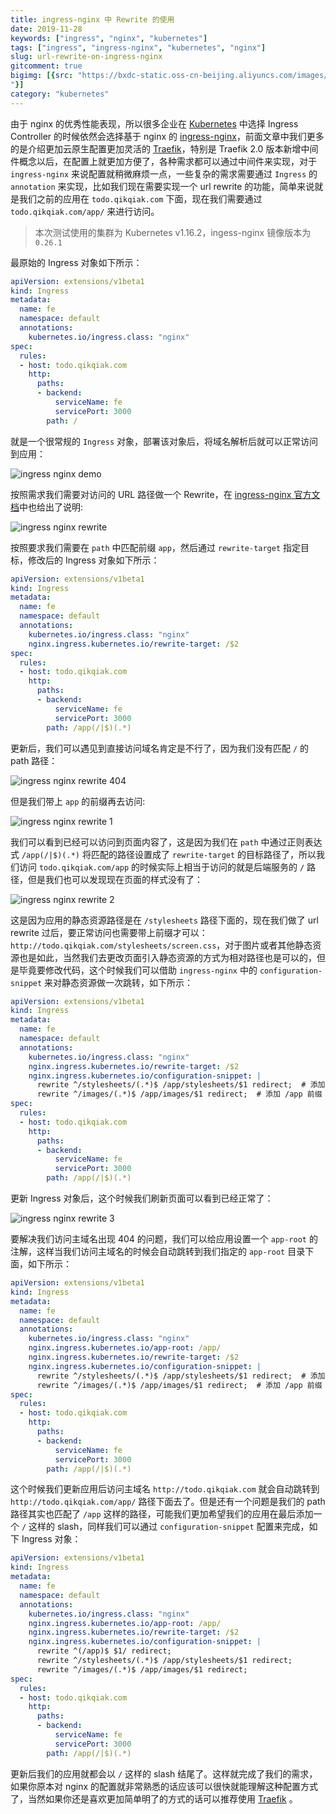 ```yaml
---
title: ingress-nginx 中 Rewrite 的使用
date: 2019-11-28
keywords: ["ingress", "nginx", "kubernetes"]
tags: ["ingress", "ingress-nginx", "kubernetes", "nginx"]
slug: url-rewrite-on-ingress-nginx
gitcomment: true
bigimg: [{src: "https://bxdc-static.oss-cn-beijing.aliyuncs.com/images/photo-1574827014593-d03294304a70.jpeg", desc: "rainy mournings
"}]
category: "kubernetes"
---
```


由于 nginx 的优秀性能表现，所以很多企业在 [Kubernetes](/tags/kubernetes/) 中选择 Ingress Controller 的时候依然会选择基于 nginx 的 [ingress-nginx](https://kubernetes.github.io/ingress-nginx)，前面文章中我们更多的是介绍更加云原生配置更加灵活的 [Traefik](https://www.qikqiak.com/tags/traefik/)，特别是 Traefik 2.0 版本新增中间件概念以后，在配置上就更加方便了，各种需求都可以通过中间件来实现，对于 `ingress-nginx` 来说配置就稍微麻烦一点，一些复杂的需求需要通过 `Ingress` 的 `annotation` 来实现，比如我们现在需要实现一个 url rewrite 的功能，简单来说就是我们之前的应用在 `todo.qikqiak.com` 下面，现在我们需要通过 `todo.qikqiak.com/app/` 来进行访问。

<!--more-->

> 本次测试使用的集群为 Kubernetes v1.16.2，ingess-nginx 镜像版本为 `0.26.1`

最原始的 Ingress 对象如下所示：
```yaml
apiVersion: extensions/v1beta1
kind: Ingress
metadata:
  name: fe
  namespace: default
  annotations:
    kubernetes.io/ingress.class: "nginx"
spec:
  rules:
  - host: todo.qikqiak.com
    http:
      paths:
      - backend:
          serviceName: fe
          servicePort: 3000
        path: /
```

就是一个很常规的 `Ingress` 对象，部署该对象后，将域名解析后就可以正常访问到应用：

![ingress nginx demo](https://bxdc-static.oss-cn-beijing.aliyuncs.com/images/oam-rudr-demo.png)

按照需求我们需要对访问的 URL 路径做一个 Rewrite，在 [ingress-nginx 官方文档](https://kubernetes.github.io/ingress-nginx/examples/rewrite/)中也给出了说明:

![ingress nginx rewrite](https://bxdc-static.oss-cn-beijing.aliyuncs.com/images/ingress-nginx-rewrite-list.png)

按照要求我们需要在 `path` 中匹配前缀 `app`，然后通过 `rewrite-target` 指定目标，修改后的 Ingress 对象如下所示：
```yaml
apiVersion: extensions/v1beta1
kind: Ingress
metadata:
  name: fe
  namespace: default
  annotations:
    kubernetes.io/ingress.class: "nginx"
    nginx.ingress.kubernetes.io/rewrite-target: /$2
spec:
  rules:
  - host: todo.qikqiak.com
    http:
      paths:
      - backend:
          serviceName: fe
          servicePort: 3000
        path: /app(/|$)(.*)
```

更新后，我们可以遇见到直接访问域名肯定是不行了，因为我们没有匹配 `/` 的 path 路径：

![ingress nginx rewrite 404](https://bxdc-static.oss-cn-beijing.aliyuncs.com/images/ingress-nginx-rewrite-404.png)

但是我们带上 `app` 的前缀再去访问:

![ingress nginx rewrite 1](https://bxdc-static.oss-cn-beijing.aliyuncs.com/images/ingress-nginx-rewrite-1.png)

<!--adsense-text-->

我们可以看到已经可以访问到页面内容了，这是因为我们在 `path` 中通过正则表达式 `/app(/|$)(.*)` 将匹配的路径设置成了 `rewrite-target` 的目标路径了，所以我们访问 `todo.qikqiak.com/app` 的时候实际上相当于访问的就是后端服务的 `/` 路径，但是我们也可以发现现在页面的样式没有了：

![ingress nginx rewrite 2](https://bxdc-static.oss-cn-beijing.aliyuncs.com/images/ingress-nginx-rewrite-2.png)

这是因为应用的静态资源路径是在 `/stylesheets` 路径下面的，现在我们做了 url rewrite 过后，要正常访问也需要带上前缀才可以：`http://todo.qikqiak.com/stylesheets/screen.css`，对于图片或者其他静态资源也是如此，当然我们去更改页面引入静态资源的方式为相对路径也是可以的，但是毕竟要修改代码，这个时候我们可以借助 `ingress-nginx` 中的 `configuration-snippet` 来对静态资源做一次跳转，如下所示：
```yaml
apiVersion: extensions/v1beta1
kind: Ingress
metadata:
  name: fe
  namespace: default
  annotations:
    kubernetes.io/ingress.class: "nginx"
    nginx.ingress.kubernetes.io/rewrite-target: /$2
    nginx.ingress.kubernetes.io/configuration-snippet: |
      rewrite ^/stylesheets/(.*)$ /app/stylesheets/$1 redirect;  # 添加 /app 前缀
      rewrite ^/images/(.*)$ /app/images/$1 redirect;  # 添加 /app 前缀
spec:
  rules:
  - host: todo.qikqiak.com
    http:
      paths:
      - backend:
          serviceName: fe
          servicePort: 3000
        path: /app(/|$)(.*)
```

更新 Ingress 对象后，这个时候我们刷新页面可以看到已经正常了：

![ingress nginx rewrite 3](https://bxdc-static.oss-cn-beijing.aliyuncs.com/images/ingress-nginx-rewrite-3.png)

要解决我们访问主域名出现 404 的问题，我们可以给应用设置一个 `app-root` 的注解，这样当我们访问主域名的时候会自动跳转到我们指定的 `app-root` 目录下面，如下所示：
```yaml
apiVersion: extensions/v1beta1
kind: Ingress
metadata:
  name: fe
  namespace: default
  annotations:
    kubernetes.io/ingress.class: "nginx"
    nginx.ingress.kubernetes.io/app-root: /app/
    nginx.ingress.kubernetes.io/rewrite-target: /$2
    nginx.ingress.kubernetes.io/configuration-snippet: |
      rewrite ^/stylesheets/(.*)$ /app/stylesheets/$1 redirect;  # 添加 /app 前缀
      rewrite ^/images/(.*)$ /app/images/$1 redirect;  # 添加 /app 前缀
spec:
  rules:
  - host: todo.qikqiak.com
    http:
      paths:
      - backend:
          serviceName: fe
          servicePort: 3000
        path: /app(/|$)(.*)
```

这个时候我们更新应用后访问主域名 `http://todo.qikqiak.com` 就会自动跳转到 `http://todo.qikqiak.com/app/` 路径下面去了。但是还有一个问题是我们的 path 路径其实也匹配了 `/app` 这样的路径，可能我们更加希望我们的应用在最后添加一个 `/` 这样的 slash，同样我们可以通过 `configuration-snippet` 配置来完成，如下 Ingress 对象：
```yaml
apiVersion: extensions/v1beta1
kind: Ingress
metadata:
  name: fe
  namespace: default
  annotations:
    kubernetes.io/ingress.class: "nginx"
    nginx.ingress.kubernetes.io/app-root: /app/
    nginx.ingress.kubernetes.io/rewrite-target: /$2
    nginx.ingress.kubernetes.io/configuration-snippet: |
      rewrite ^(/app)$ $1/ redirect;
      rewrite ^/stylesheets/(.*)$ /app/stylesheets/$1 redirect;
      rewrite ^/images/(.*)$ /app/images/$1 redirect;
spec:
  rules:
  - host: todo.qikqiak.com
    http:
      paths:
      - backend:
          serviceName: fe
          servicePort: 3000
        path: /app(/|$)(.*)
```

更新后我们的应用就都会以 `/` 这样的 slash 结尾了。这样就完成了我们的需求，如果你原本对 nginx 的配置就非常熟悉的话应该可以很快就能理解这种配置方式了，当然如果你还是喜欢更加简单明了的方式的话可以推荐使用 [Traefik](https://www.qikqiak.com/tags/traefik/) 。


<!--adsense-self-->
